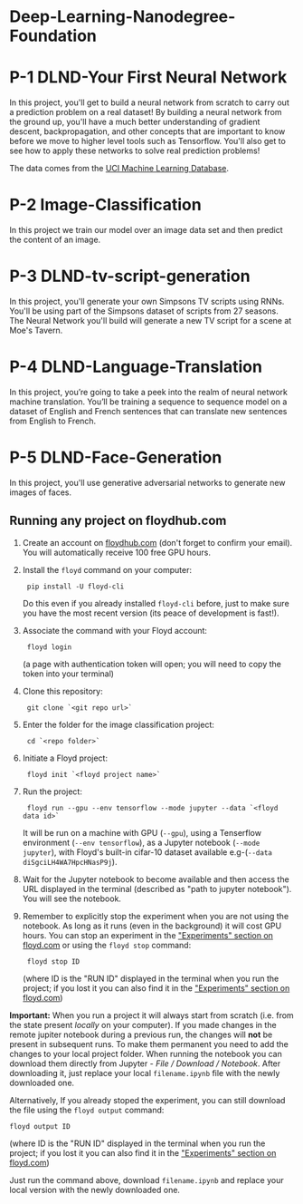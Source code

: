 # Deep-Learning-Nanodegree-Foundation

# P-1 DLND-Your First Neural Network

In this project, you'll get to build a neural network from scratch to carry out a prediction problem on a real dataset! By building a neural network from the ground up, you'll have a much better understanding of gradient descent, backpropagation, and other concepts that are important to know before we move to higher level tools such as Tensorflow. You'll also get to see how to apply these networks to solve real prediction problems!

The data comes from the [UCI Machine Learning Database](https://archive.ics.uci.edu/ml/datasets/Bike+Sharing+Dataset).

# P-2 Image-Classification

In this project we train our model over an image data set and then predict the content of an image.

# P-3 DLND-tv-script-generation

In this project, you'll generate your own Simpsons TV scripts using RNNs. 
You'll be using part of the Simpsons dataset of scripts from 27 seasons. 
The Neural Network you'll build will generate a new TV script for a scene at Moe's Tavern.

# P-4 DLND-Language-Translation

In this project, you’re going to take a peek into the realm of neural network machine translation. 
You’ll be training a sequence to sequence model on a dataset of English and French sentences that can translate new sentences from English to French.

# P-5 DLND-Face-Generation
In this project, you'll use generative adversarial networks to generate new images of faces.


## Running any project on floydhub.com

1. Create an account on [floydhub.com](https://www.floydhub.com) (don't forget to confirm your email). You will automatically receive 100 free GPU hours. 

2. Install the `floyd` command on your computer:

        pip install -U floyd-cli
        
    Do this even if you already installed `floyd-cli` before, just to make sure you have the most recent version (its peace of development is fast!).

3. Associate the command with your Floyd account:

        floyd login

    (a page with authentication token will open; you will need to copy the token into your terminal)

2. Clone this repository:

        git clone `<git repo url>`

3. Enter the folder for the image classification project:

        cd `<repo folder>`

4. Initiate a Floyd project:

        floyd init `<floyd project name>`

5. Run the project:

        floyd run --gpu --env tensorflow --mode jupyter --data `<floyd data id>`

    It will be run on a machine with GPU (`--gpu`), using a Tenserflow environment (`--env tensorflow`), as a Jupyter notebook (`--mode jupyter`), with Floyd's built-in cifar-10 dataset  available e.g-(`--data diSgciLH4WA7HpcHNasP9j`).
    
6. Wait for the Jupyter notebook to become available and then access the URL displayed in the terminal (described as "path to jupyter notebook"). You will see the notebook.

7. Remember to explicitly stop the experiment when you are not using the notebook. As long as it runs (even in the background) it will cost GPU hours. You can stop an experiment in the ["Experiments" section on floyd.com](https://www.floydhub.com/experiments) or using the `floyd stop` command:

        floyd stop ID
 
    (where ID is the "RUN ID" displayed in the terminal when you run the project; if you lost it you can also find it in the ["Experiments" section on floyd.com](https://www.floydhub.com/experiments))
    
**Important:** When you run a project it will always start from scratch (i.e. from the state present *locally* on your computer). If you made changes in the remote jupiter notebook during a previous run, the changes will **not** be present in subsequent runs. To make them permanent you need to add the changes to your local project folder. When running the notebook you can download them directly from Jupyter - *File / Download / Notebook*. After downloading it, just replace your local `filename.ipynb` file with the newly downloaded one.

Alternatively, If you already stoped the experiment, you can still download the file using the `floyd output` command:

    floyd output ID

(where ID is the "RUN ID" displayed in the terminal when you run the project; if you lost it you can also find it in the ["Experiments" section on floyd.com](https://www.floydhub.com/experiments))
    
Just run the command above, download `filename.ipynb` and replace your local version with the newly downloaded one.
